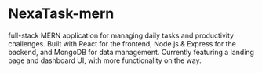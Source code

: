 # NexaTask-mern
full-stack MERN application for managing daily tasks and productivity challenges. Built with React for the frontend, Node.js &amp; Express for the backend, and MongoDB for data management. Currently featuring a landing page and dashboard UI, with more functionality on the way.
